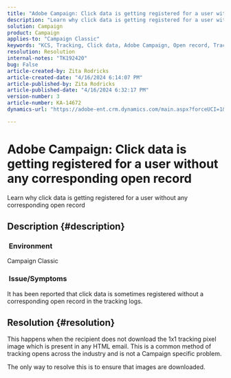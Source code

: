 ```yaml
---
title: "Adobe Campaign: Click data is getting registered for a user without any corresponding open record"
description: "Learn why click data is getting registered for a user without any corresponding open record"
solution: Campaign
product: Campaign
applies-to: "Campaign Classic"
keywords: "KCS, Tracking, Click data, Adobe Campaign, Open record, Tracking opens "
resolution: Resolution
internal-notes: "TK192420"
bug: False
article-created-by: Zita Rodricks
article-created-date: "4/16/2024 6:14:07 PM"
article-published-by: Zita Rodricks
article-published-date: "4/16/2024 6:32:17 PM"
version-number: 3
article-number: KA-14672
dynamics-url: "https://adobe-ent.crm.dynamics.com/main.aspx?forceUCI=1&pagetype=entityrecord&etn=knowledgearticle&id=b00aae1b-1dfc-ee11-a1ff-6045bd0065b6"

---
```

# Adobe Campaign: Click data is getting registered for a user without any corresponding open record


Learn why click data is getting registered for a user without any corresponding open record

## Description {#description}


###  Environment

Campaign Classic

###  Issue/Symptoms

It has been reported that click data is sometimes registered without a corresponding open record in the tracking logs.


## Resolution {#resolution}


This happens when the recipient does not download the 1x1 tracking pixel image which is present in any HTML email. This is a common method of tracking opens across the industry and is not a Campaign specific problem.

The only way to resolve this is to ensure that images are downloaded.




